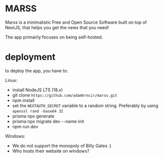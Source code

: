 # MARSS

Marss is a minimalistic Free and Open Source Software built on top of NextJS, that helps you get the news that you need!

The app primairly focuses on being self-hosted.

# deployment

to deploy the app, you have to:

Linux:
- install NodeJS LTS (18.x)
- git clone `https://github.com/adamhrncir/marss.git`
- npm install
- set the `NEXTAUTH_SECRET` variable to a random string. Preferably by using `openssl rand -base64 32`
- prisma npx generate
- prisma npx migrate dev --name init
- npm run dev

Windows:
- We do not support the monopoly of Billy Gates :)
- Who hosts their website on windows?
